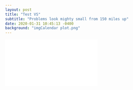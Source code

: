 ```yaml
---
layout: post
title: "Test VS"
subtitle: "Problems look mighty small from 150 miles up"
date: 2020-01-31 10:45:13 -0400
background: "imgCalendar plot.png"
---
```


![Jaja](/img/bokehchart.html)
